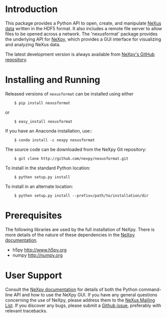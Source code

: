 Introduction
============
This package provides a Python API to open, create, and manipulate [NeXus 
data](http://www.nexusformat.org/) written in the HDF5 format. It also includes 
a remote file server to allow files to be opened across a network. The 
'nexusformat' package provides the underlying API for 
[NeXpy](http://nexpy.github.io/nexpy), which provides a GUI interface for
visualizing and analyzing NeXus data. 

The latest development version is always available from [NeXpy's GitHub
repository](https://github.com/nexpy/nexusformat).

Installing and Running
======================
Released versions of `nexusformat` can be installed using either

```
    $ pip install nexusformat
```

or

```
    $ easy_install nexusformat
```

If you have an Anaconda installation, use::

```
    $ conda install -c nexpy nexusformat
```

The source code can be downloaded from the NeXpy Git repository:

```
    $ git clone http://github.com/nexpy/nexusformat.git
```

To install in the standard Python location:

```
    $ python setup.py install
```

To install in an alternate location:

```
    $ python setup.py install --prefix=/path/to/installation/dir
```

Prerequisites
=============
The following libraries are used by the full installation of NeXpy. There is 
more details of the nature of these dependencies in the 
[NeXpy documentation](http://nexpy.github.io/nexpy).

* h5py                 http://www.h5py.org
* numpy                http://numpy.org

User Support
============
Consult the [NeXpy documentation](http://nexpy.github.io/nexpy) for details 
of both the Python command-line API and how to use the NeXpy GUI. If you have 
any general questions concerning the use of NeXpy, please address 
them to the 
[NeXus Mailing List](http://download.nexusformat.org/doc/html/mailinglist.html). 
If you discover any bugs, please submit a 
[Github issue](https://github.com/nexpy/nexusformat/issues), preferably with 
relevant tracebacks.
